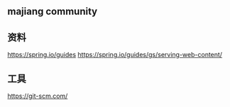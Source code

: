 ## majiang community


## 资料
https://spring.io/guides
https://spring.io/guides/gs/serving-web-content/


## 工具
https://git-scm.com/